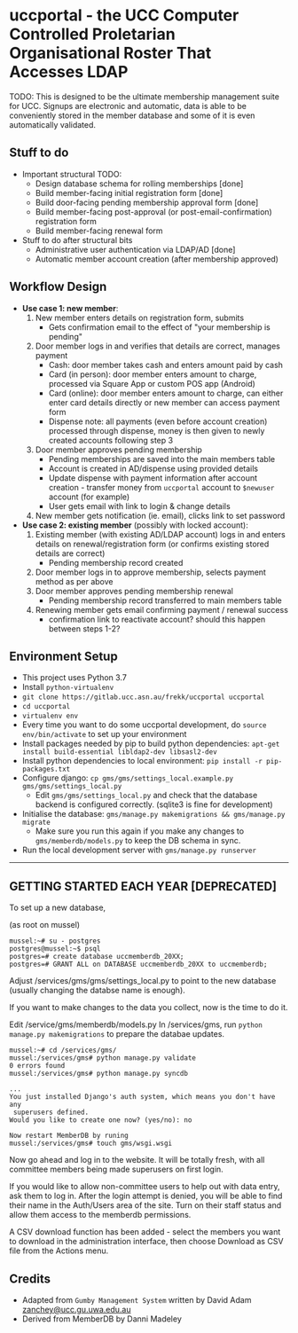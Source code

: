 uccportal - the UCC Computer Controlled Proletarian Organisational Roster That Accesses LDAP
============================================================================================


TODO: This is designed to be the ultimate membership management suite for UCC. Signups are electronic and automatic, data is able to be conveniently stored in the member database and some of it is even automatically validated.

Stuff to do
-----------

- Important structural TODO:
    - Design database schema for rolling memberships [done]
    - Build member-facing initial registration form [done]
    - Build door-facing pending membership approval form [done]
    - Build member-facing post-approval (or post-email-confirmation) registration form
    - Build member-facing renewal form
- Stuff to do after structural bits
    - Administrative user authentication via LDAP/AD [done]
    - Automatic member account creation (after membership approved)

Workflow Design
---------------

- __Use case 1: new member__:
    1. New member enters details on registration form, submits
        - Gets confirmation email to the effect of "your membership is pending"
    2. Door member logs in and verifies that details are correct, manages payment
        - Cash: door member takes cash and enters amount paid by cash
        - Card (in person): door member enters amount to charge, processed via Square App or custom POS app (Android)
        - Card (online): door member enters amount to charge, can either enter card details directly or new member can access payment form
        - Dispense note: all payments (even before account creation) processed through dispense, money is then given to newly created accounts following step 3
    3. Door member approves pending membership
        - Pending memberships are saved into the main members table
        - Account is created in AD/dispense using provided details
        - Update dispense with payment information after account creation - transfer money from `uccportal` account to `$newuser` account (for example)
        - User gets email with link to login & change details
    4. New member gets notification (ie. email), clicks link to set password
- __Use case 2: existing member__ (possibly with locked account):
    1. Existing member (with existing AD/LDAP account) logs in and enters details on renewal/registration form (or confirms existing stored details are correct)
        - Pending membership record created
    2. Door member logs in to approve membership, selects payment method as per above
    3. Door member approves pending membership renewal
        - Pending membership record transferred to main members table
    4. Renewing member gets email confirming payment / renewal success
        - confirmation link to reactivate account? should this happen between steps 1-2?

Environment Setup
-----------------

- This project uses Python 3.7
- Install `python-virtualenv`
- `git clone https://gitlab.ucc.asn.au/frekk/uccportal uccportal`
- `cd uccportal`
- `virtualenv env`
- Every time you want to do some uccportal development, do `source env/bin/activate` to set up your environment
- Install packages needed by pip to build python dependencies: `apt-get install build-essential libldap2-dev libsasl2-dev`
- Install python dependencies to local environment: `pip install -r pip-packages.txt`
- Configure django: `cp gms/gms/settings_local.example.py gms/gms/settings_local.py`
    - Edit `gms/gms/settings_local.py` and check that the database backend is configured correctly. (sqlite3 is fine for development)
- Initialise the database: `gms/manage.py makemigrations && gms/manage.py migrate`
    - Make sure you run this again if you make any changes to `gms/memberdb/models.py` to keep the DB schema in sync.
- Run the local development server with `gms/manage.py runserver`

-----------------------------------------------------------

GETTING STARTED EACH YEAR [DEPRECATED]
--------------------------------------

To set up a new database,

(as root on mussel)
```
mussel:~# su - postgres
postgres@mussel:~$ psql
postgres=# create database uccmemberdb_20XX;
postgres=# GRANT ALL on DATABASE uccmemberdb_20XX to uccmemberdb;
```

Adjust /services/gms/gms/settings_local.py to point to the new database (usually
changing the databse name is enough).

If you want to make changes to the data you collect, now is the time to do it.

Edit /service/gms/memberdb/models.py
In /services/gms, run `python manage.py makemigrations` to prepare the databae
updates.

```
mussel:~# cd /services/gms/
mussel:/services/gms# python manage.py validate
0 errors found
mussel:/services/gms# python manage.py syncdb

...
You just installed Django's auth system, which means you don't have any
 superusers defined.
Would you like to create one now? (yes/no): no

Now restart MemberDB by runing
mussel:/services/gms# touch gms/wsgi.wsgi
```

Now go ahead and log in to the website. It will be totally fresh, with all
committee members being made superusers on first login.

If you would like to allow non-committee users to help out with data entry,
ask them to log in. After the login attempt is denied, you will be able to
find their name in the Auth/Users area of the site. Turn on their staff status
and allow them access to the memberdb permissions.

A CSV download function has been added - select the members you want to
download in the administration interface, then choose Download as CSV file
from the Actions menu.

Credits
-------
- Adapted from `Gumby Management System` written by David Adam <zanchey@ucc.gu.uwa.edu.au>
- Derived from MemberDB by Danni Madeley
